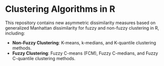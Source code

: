 # Clustering Algorithms in R

This repository contains new asymmetric dissimilarity measures based on generalized Manhattan dissimilarity for fuzzy and non-fuzzy clustering in R, including:

- **Non-Fuzzy Clustering**: K-means, k-medians, and K-quantile clustering methods.
- **Fuzzy Clustering**: Fuzzy C-means (FCM), Fuzzy C-medians, and Fuzzy C-quantile clustering methods.
